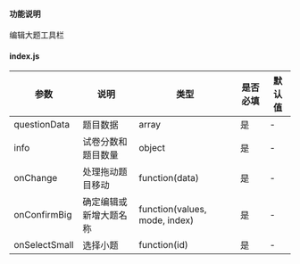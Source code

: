 #### 功能说明
编辑大题工具栏

#### index.js

参数 | 说明 | 类型 |是否必填| 默认值
---|---|---|---|---
questionData|题目数据|array|是|-
info|试卷分数和题目数量|object|是|-
onChange|处理拖动题目移动|function(data)|是|-
onConfirmBig|确定编辑或新增大题名称|function(values, mode, index)|是|-
onSelectSmall|选择小题|function(id)|是|-

